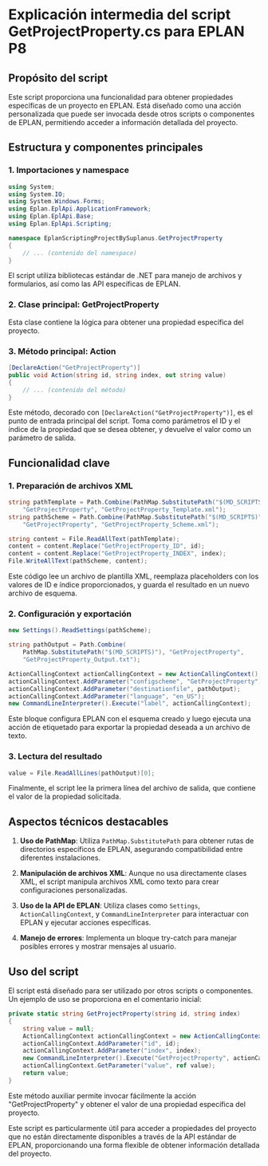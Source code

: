 # Explicación intermedia del script GetProjectProperty.cs para EPLAN P8

## Propósito del script

Este script proporciona una funcionalidad para obtener propiedades específicas de un proyecto en EPLAN. Está diseñado como una acción personalizada que puede ser invocada desde otros scripts o componentes de EPLAN, permitiendo acceder a información detallada del proyecto.

## Estructura y componentes principales

### 1. Importaciones y namespace

```csharp
using System;
using System.IO;
using System.Windows.Forms;
using Eplan.EplApi.ApplicationFramework;
using Eplan.EplApi.Base;
using Eplan.EplApi.Scripting;

namespace EplanScriptingProjectBySuplanus.GetProjectProperty
{
    // ... (contenido del namespace)
}
```

El script utiliza bibliotecas estándar de .NET para manejo de archivos y formularios, así como las API específicas de EPLAN.

### 2. Clase principal: GetProjectProperty

Esta clase contiene la lógica para obtener una propiedad específica del proyecto.

### 3. Método principal: Action

```csharp
[DeclareAction("GetProjectProperty")]
public void Action(string id, string index, out string value)
{
    // ... (contenido del método)
}
```

Este método, decorado con `[DeclareAction("GetProjectProperty")]`, es el punto de entrada principal del script. Toma como parámetros el ID y el índice de la propiedad que se desea obtener, y devuelve el valor como un parámetro de salida.

## Funcionalidad clave

### 1. Preparación de archivos XML

```csharp
string pathTemplate = Path.Combine(PathMap.SubstitutePath("$(MD_SCRIPTS)"),
    "GetProjectProperty", "GetProjectProperty_Template.xml");
string pathScheme = Path.Combine(PathMap.SubstitutePath("$(MD_SCRIPTS)"),
    "GetProjectProperty", "GetProjectProperty_Scheme.xml");

string content = File.ReadAllText(pathTemplate);
content = content.Replace("GetProjectProperty_ID", id);
content = content.Replace("GetProjectProperty_INDEX", index);
File.WriteAllText(pathScheme, content);
```

Este código lee un archivo de plantilla XML, reemplaza placeholders con los valores de ID e índice proporcionados, y guarda el resultado en un nuevo archivo de esquema.

### 2. Configuración y exportación

```csharp
new Settings().ReadSettings(pathScheme);

string pathOutput = Path.Combine(
    PathMap.SubstitutePath("$(MD_SCRIPTS)"), "GetProjectProperty",
    "GetProjectProperty_Output.txt");

ActionCallingContext actionCallingContext = new ActionCallingContext();
actionCallingContext.AddParameter("configscheme", "GetProjectProperty");
actionCallingContext.AddParameter("destinationfile", pathOutput);
actionCallingContext.AddParameter("language", "en_US");
new CommandLineInterpreter().Execute("label", actionCallingContext);
```

Este bloque configura EPLAN con el esquema creado y luego ejecuta una acción de etiquetado para exportar la propiedad deseada a un archivo de texto.

### 3. Lectura del resultado

```csharp
value = File.ReadAllLines(pathOutput)[0];
```

Finalmente, el script lee la primera línea del archivo de salida, que contiene el valor de la propiedad solicitada.

## Aspectos técnicos destacables

1. **Uso de PathMap**: Utiliza `PathMap.SubstitutePath` para obtener rutas de directorios específicos de EPLAN, asegurando compatibilidad entre diferentes instalaciones.

2. **Manipulación de archivos XML**: Aunque no usa directamente clases XML, el script manipula archivos XML como texto para crear configuraciones personalizadas.

3. **Uso de la API de EPLAN**: Utiliza clases como `Settings`, `ActionCallingContext`, y `CommandLineInterpreter` para interactuar con EPLAN y ejecutar acciones específicas.

4. **Manejo de errores**: Implementa un bloque try-catch para manejar posibles errores y mostrar mensajes al usuario.

## Uso del script

El script está diseñado para ser utilizado por otros scripts o componentes. Un ejemplo de uso se proporciona en el comentario inicial:

```csharp
private static string GetProjectProperty(string id, string index)
{
    string value = null;
    ActionCallingContext actionCallingContext = new ActionCallingContext();
    actionCallingContext.AddParameter("id", id);
    actionCallingContext.AddParameter("index", index);
    new CommandLineInterpreter().Execute("GetProjectProperty", actionCallingContext);
    actionCallingContext.GetParameter("value", ref value);
    return value;
}
```

Este método auxiliar permite invocar fácilmente la acción "GetProjectProperty" y obtener el valor de una propiedad específica del proyecto.

Este script es particularmente útil para acceder a propiedades del proyecto que no están directamente disponibles a través de la API estándar de EPLAN, proporcionando una forma flexible de obtener información detallada del proyecto.

